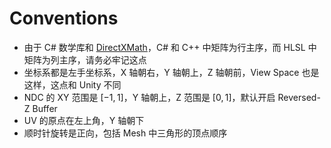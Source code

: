 # Conventions

- 由于 C# 数学库和 [DirectXMath](https://learn.microsoft.com/en-us/windows/win32/dxmath/directxmath-portal)，C# 和 C++ 中矩阵为行主序，而 HLSL 中矩阵为列主序，请务必牢记这点
- 坐标系都是左手坐标系，X 轴朝右，Y 轴朝上，Z 轴朝前，View Space 也是这样，这点和 Unity 不同
- NDC 的 XY 范围是 $[-1,1]$，Y 轴朝上，Z 范围是 $[0,1]$，默认开启 Reversed-Z Buffer
- UV 的原点在左上角，Y 轴朝下
- 顺时针旋转是正向，包括 Mesh 中三角形的顶点顺序
